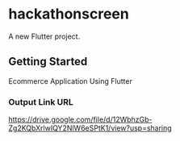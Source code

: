 # hackathonscreen

A new Flutter project.

## Getting Started

Ecommerce Application Using Flutter

### Output Link URL

https://drive.google.com/file/d/12WbhzGb-Zg2KQbXrlwIQY2NlW6eSPtK1/view?usp=sharing
